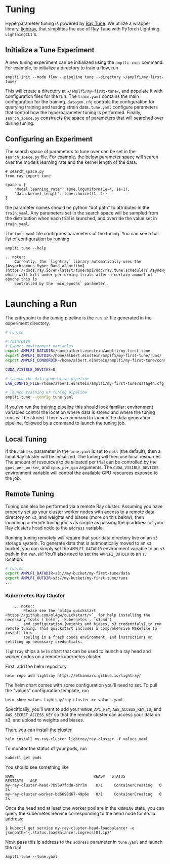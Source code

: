 Tuning
======

Hyperparameter tuning is powered by [Ray Tune](https://docs.ray.io/en/latest/tune/index.html). We utilize a wrapper library, [lightray](https://github.com/ethanmarx/lightray), that simplifies the use of Ray Tune with PyTorch Lightning `LightningCLI`'s. 


## Initialize a Tune Experiment
A new tuning experiment can be initialized using the `amplfi-init` command. 
For example, to initialize a directory to train a flow, run

```console
amplfi-init --mode flow --pipeline tune --directory ~/amplfi/my-first-tune/ 
```

This will create a directory at `~/amplfi/my-first-tune/`, and populate it with 
configuration files for the run. The `train.yaml` contains the main configuration for the training.
`datagen.cfg` controls the configuration for querying training and testing strain data. 
`tune.yaml` configure parameters that control how the hyperparameter tuning is performed. Finally,
`search_space.py` constructs the space of parameters that will searched over during tuning. 


## Configuring an Experiment
The search space of parameters to tune over can be set in the `search_space.py` file. 
For example, the below parameter space will search over the models learning rate 
and the kernel length of the data.

```
# search_space.py
from ray import tune

space = {
    "model.learning_rate": tune.loguniform(1e-4, 1e-1),
    "data.kernel_length": tune.choice([1, 2])
}
```

the parameter names should be python "dot path" to attributes in the `train.yaml`. Any
parameters set in the search space will be sampled from the distribution
when each trial is launched, and override the value set in `train.yaml`.

The `tune.yaml` file configures parameters of the tuning. You can see a full list of configuration by running 

```
amplfi-tune --help
```

```{eval-rst}
.. note::
    Currently, the `lightray` library automatically uses the [Asynchronous Hyper Band algorithm](https://docs.ray.io/en/latest/tune/api/doc/ray.tune.schedulers.AsyncHyperBandScheduler.html#ray.tune.schedulers.AsyncHyperBandScheduler), which will kill under performing trials after a certain amount of epochs this is
    controlled by the `min_epochs` parameter.
```

# Launching a Run
The entrypoint to the tuning pipeline is the `run.sh` file generated in the experiment directory.

```bash
# run.sh

#!/bin/bash
# Export environment variables
export AMPLFI_DATADIR=/home/albert.einstein/amplfi/my-first-tune
export AMPLFI_OUTDIR=/home/albert.einstein/amplfi/my-first-tune/runs/
export AMPLFI_CONDORDIR=/home/albert.einstein/amplfi/my-first-tune/condor

CUDA_VISIBLE_DEVICES=0

# launch the data generation pipeline
LAW_CONFIG_FILE=/home/albert.einstein/amplfi/my-first-tune/datagen.cfg law run amplfi.law.DataGeneration --workers 5

# launch training or tuning pipeline
amplfi-tune --config tune.yaml
```

If you've run the [training pipeline](first_pipeline.md) this should look familiar: environment variables control the location where 
data is stored and where the tuning runs will be stored. There's a command to launch the data generation pipeline, followed by a command to launch the tuning job.


## Local Tuning
If the `address` parameter in the `tune.yaml` is set to `null` (the default), then a local Ray cluster will be initialized.
The tuning will then use local resources. The amount of resources to be alloated per trial can be controlled by the 
`gpus_per_worker`, and `cpus_per_gpu` arguments. The `CUDA_VISIBLE_DEVICES` environment variable will control the available GPU resources
exposed to the job.

## Remote Tuning
Tuning can also be performed via a remote Ray cluster. Assuming you have properly set up your cluster worker nodes with access
to a remote data directory on `s3`, and weights and biases (more on this below), then launching a remote tuning job is as simple as passing the
ip address of your Ray clusters head node to the `address` variable. 

Running tuning remotely will require that your data directory live on an `s3` storage system. To generate data
that is autmoatically moved to an `s3` bucket, you can simply set the `AMPLFI_DATADIR` environment variable to an `s3` path
in the `run.sh`! You'll also need to set the `AMPLFI_OUTDIR` to an `s3` location.

```bash
# run.sh
export AMPLFI_DATADIR=s3://my-bucket/my-first-tune/data
export AMPLFI_OUTDIR=s3://my-bucket/my-first-tune/runs
...
```

### Kubernetes Ray Cluster
```{eval-rst}
    .. note::
        Please see the `ml4gw quickstart <https://github.com/ml4gw/quickstart/>`_ for help installing the necessary tools (`helm`, `kubernetes`, `s3cmd`)
        and configuration (weights and biases, s3 credentials) to run remote tuning. This quickstart includes a comprehensive Makefile to install this 
        tooling in a fresh conda environment, and instructions on settting up necessary credentials.
```

`lightray` ships a `helm` chart that can be used to launch a ray head and worker nodes on a remote kubernetes cluster.

First, add the helm repository

```console
helm repo add lightray https://ethanmarx.github.io/lightray/
```

The helm chart comes with some configuration you'll need to set. To pull the "values" configuration template, run

```console
helm show values lightray/ray-cluster >> values.yaml
```

Specifically, you'll want to add your `WANDB_API_KEY`, `AWS_ACCESS_KEY_ID`, and `AWS_SECRET_ACCESS_KEY`
so that the remote cluster can access your data on s3, and upload to weights and biases.


Then, you can install the cluster

```console
helm install my-ray-cluster lightray/ray-cluster -f values.yaml
```

To monitor the status of your pods, run 

```console
kubectl get pods
```

You should see something like 

```console
NAME                                   READY   STATUS              RESTARTS   AGE
my-ray-cluster-head-7b9597fdd8-brrlm    0/1     ContainerCreating   0          2s
my-ray-cluster-worker-bd6698d67-49p6x   0/1     ContainerCreating   0          2s
```

Once the head and at least one worker pod are in the `RUNNING` state, you can query the 
kubernetes Service corresponding to the head node for it's ip address:

```console
$ kubectl get service my-ray-cluster-head-loadbalancer -o jsonpath='{.status.loadBalancer.ingress[0].ip}'

```

Now, pass this ip address to the `address` parameter in `tune.yaml` and launch the run!

```console
amplfi-tune --tune.yaml
```
